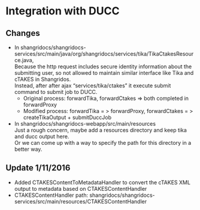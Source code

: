 # Integration with DUCC

## Changes
* In shangridocs/shangridocs-services/src/main/java/org/shangridocs/services/tika/TikaCtakesResource.java,  
Because the http request includes secure identity information about the submitting user, so not allowed to maintain similar interface like Tika and cTAKES in Shangridos.  
Instead, after after ajax “services/tika/ctakes” it execute submit command to submit job to DUCC.  
  * Original process: forwardTika, forwardCtakes => both completed in forwardProxy  
  * Modified process: forwardTika = > forwardProxy, forwardCtakes = > createTikaOutput + submitDuccJob   
* In shangridocs/shangridocs-webapp/src/main/resources   
Just a rough concern, maybe add a resources directory and keep tika and ducc output here.  
Or we can come up with a way to specify the path for this directory in a better way.  

## Update 1/11/2016  
* Added CTAKESContentToMetadataHandler to convert the cTAKES XML output to metadata based on CTAKESContentHandler  
* CTAKESContentHandler path: shangridocs/shangridocs-services/src/main/resources/CTAKESContentHandler
